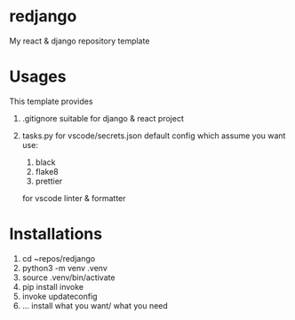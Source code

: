 # redjango
My react &amp; django repository template

# Usages

This template provides

1. .gitignore suitable for django & react project
2. tasks.py for vscode/secrets.json default config which assume you want use:
    1. black
    2. flake8
    3. prettier

    for vscode linter & formatter

# Installations

1. cd ~repos/redjango
2. python3 -m venv .venv
3. source .venv/bin/activate
4. pip install invoke
5. invoke updateconfig
6. ... install what you want/ what you need
